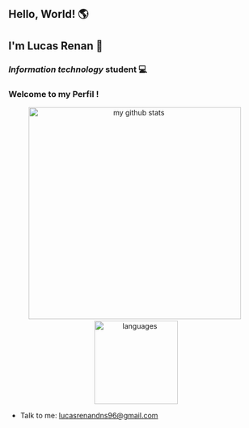 ## Hello, World!  🌎 
## I'm Lucas Renan  👋 
### *Information technology* student   💻
### Welcome to my Perfil !


<a align="center">
    <p align="center">
    <img src="https://github-readme-stats.vercel.app/api?username=lucasrenandns&theme=chartreuse-dark" alt="my github stats" width="420"/>&nbsp;<img src="https://github-readme-stats.vercel.app/api/top-langs/?username=lucasrenandns&layout=compact&theme=chartreuse-dark" alt="languages" height="165">
    </p>
</a>

* Talk to me: lucasrenandns96@gmail.com

